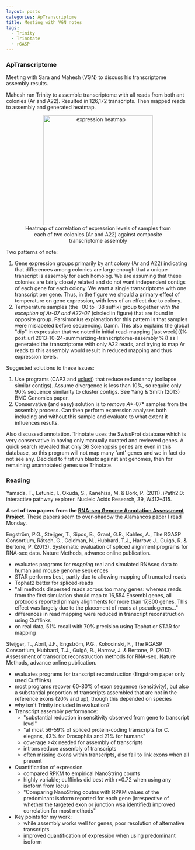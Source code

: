 ```yaml
---
layout: posts
categories: ApTranscriptome
title: Meeting with VGN notes
tags:
  - Trinity
  - Trinotate
  - rGASP
---
```


### ApTranscriptome

Meeting with Sara and Mahesh (VGN) to discuss his transcriptome assembly results.

Mahesh ran Trinity to assemble transcriptome with all reads from both ant colonies (Ar and A22). Resulted in 126,172 transcripts. Then mapped reads to assembly and generated heatmap. 

<figure align="middle">
    <img src="{{ site.url }}/assets/img/ApTranscriptome_expression_heatmap.png" alt="expression heatmap" heigth="300" width="300">
    <figcaption> Heatmap of correlation of expression levels of samples from each of two colonies (Ar and A22) against composite transcriptome assembly </figcaption>
</figure>

Two patterns of note:

1) Gene expression groups primarily by ant colony (Ar and A22) indicating that differences among colonies are large enough that a unique transcript is assembly for each homolog. We are assuming that these colonies are fairly closely related and do not want independent contigs of each gene for each colony. We want a single transcriptome with one transcript per gene. Thus, in the figure we should a primary effect of temperature on gene expression, with less of an effect due to colony. 
2) Temperature samples (the -00 to -38 suffix) group together *with the exception of Ar-07 and A22-07* (circled in figure) that are found in opposite group. Parsimonius explanation for this pattern is that samples were mislabeled before sequencing. Damn. This also explains the global "dip" in expression that we noted in initial read-mapping [last week]({% post_url 2013-10-24-summarizing-transcriptome-assembly %}) as I generated the transcriptome with only A22 reads, and trying to map Ar reads to this assembly would result in reduced mapping and thus expression levels. 

Suggested solutions to these issues:

1) Use programs (CAP3 and [uclust](http://drive5.com/usearch/manual/uclust_algo.html)) that reduce redundancy (collapse similar contigs). Assume divergence is less than 10%, so require only 90% sequence similarity to cluster contigs. See Yang & Smith (2013) BMC Genomics paper. 
2) Conservative (and easy) solution is to *remove A**-07* samples from the assembly process. Can then perform expression analyses both including and without this sample and evaluate to what extent it influences results.

Also discussed annotation. Trinotate uses the SwissProt database which is very conservative in having only manually curated and reviewed genes. A quick search revealed that only 36 Solenopsis genes are even in this database, so this program will not map many 'ant' genes and we in fact do not see any. Decided to first run blastx against ant genomes, then for remaining unannotated genes use Trinotate. 


### Reading

Yamada, T., Letunic, I., Okuda, S., Kanehisa, M. & Bork, P. (2011). iPath2.0: interactive pathway explorer. Nucleic Acids Research, 39, W412–415.

**A set of two papers from the [RNA-seq Genome Annotation Assessment Project](http://www.gencodegenes.org/rgasp/)**. These papers seem to over-shadow the Alamancos paper I read Monday.

Engström, P.G., Steijger, T., Sipos, B., Grant, G.R., Kahles, A., The RGASP Consortium, Rätsch, G., Goldman, N., Hubbard, T.J., Harrow, J., Guigó, R. & Bertone, P. (2013). Systematic evaluation of spliced alignment programs for RNA-seq data. Nature Methods, advance online publication. 

  - evaluates programs for *mapping* real and simulated RNAseq data to human and mouse genome sequences 
  - STAR performs best, partly due to allowing mapping of truncated reads
  - Tophat2 better for spliced-reads
  - "all methods dispersed reads across too many genes: whereas reads from the first simulation should map to 16,554 Ensembl genes, all protocols reported primary alignments for more than 17,800 genes. This effect was largely due to the placement of reads at pseudogenes..."
  - differences in read mapping were reduced in transcript reconstruction using Cufflinks
  - on real data, 51% recall with 70% precision using Tophat or STAR for mapping

Steijger, T., Abril, J.F., Engström, P.G., Kokocinski, F., The RGASP Consortium, Hubbard, T.J., Guigó, R., Harrow, J. & Bertone, P. (2013). Assessment of transcript reconstruction methods for RNA-seq. Nature Methods, advance online publication.

  - evaluates programs for transcript reconstruction (Engstrom paper only used Cufflinks)
  - most programs recover 60-80% of exon sequence (sensitivity), but also a substantial proportion of transcripts assembled that are not in the reference exons (20% and up), though this depended on species
  - why isn't Trinity included in evaluation?
  - Transcript assembly performance:
    - "substantial reduction in sensitivity observed from gene to transcript level"
    - "at most 56-59% of spliced protein-coding transcripts for C. elegans, 43% for Drosophila and 21% for humans"
    - coverage >4x needed for assembly of transcripts
    - introns reduce assembly of transcripts
    - often missing exons within transcripts, also fail to link exons when all present
  - Quantification of expression
    - compared RPKM to empirical NanoString counts
    - highly variable; cufflinks did best with r=0.72 when using any isoform from locus
    - "Comparing NanoString coutns with RPKM values of the predominant isoform reported for each gene (irrespective of whether the targeted exon or junction wsa identified) improved correlation for most methods"
  - Key points for my work:
    - while assembly works well for genes, poor resolution of alternative transcripts 
    - improved quantification of expression when using predominant isoform 

